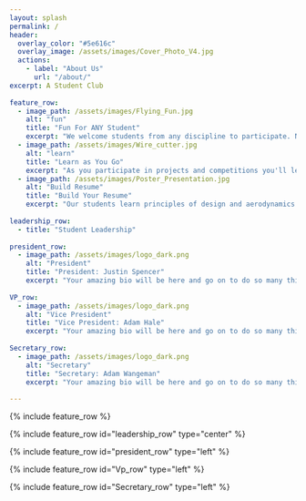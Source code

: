 ```yaml
---
layout: splash
permalink: /
header:
  overlay_color: "#5e616c"
  overlay_image: /assets/images/Cover_Photo_V4.jpg
  actions:
    - label: "About Us"
      url: "/about/"
excerpt: A Student Club  
  
feature_row:
  - image_path: /assets/images/Flying_Fun.jpg
    alt: "fun"
    title: "Fun For ANY Student"
    excerpt: "We welcome students from any discipline to participate. No experience is required to get started in the Aeronautics Club."
  - image_path: /assets/images/Wire_cutter.jpg
    alt: "learn"
    title: "Learn as You Go"
    excerpt: "As you participate in projects and competitions you'll learn the skills you need to design, build, and fly your own aircraft."
  - image_path: /assets/images/Poster_Presentation.jpg
    alt: "Build Resume"
    title: "Build Your Resume"
    excerpt: "Our students learn principles of design and aerodynamics to compete in the public arena and prepare to become leaders in the aersopace industry."
    
leadership_row:
  - title: "Student Leadership"
    
president_row:
  - image_path: /assets/images/logo_dark.png
    alt: "President"
    title: "President: Justin Spencer"
    excerpt: "Your amazing bio will be here and go on to do so many things and amaze everyone and everything so don't worry about how long this line looks on github because it will be beautiful on the page."
    
VP_row:
  - image_path: /assets/images/logo_dark.png
    alt: "Vice President"
    title: "Vice President: Adam Hale"
    excerpt: "Your amazing bio will be here and go on to do so many things and amaze everyone and everything so don't worry about how long this line looks on github because it will be beautiful on the page."
    
Secretary_row:
  - image_path: /assets/images/logo_dark.png
    alt: "Secretary"
    title: "Secretary: Adam Wangeman"
    excerpt: "Your amazing bio will be here and go on to do so many things and amaze everyone and everything so don't worry about how long this line looks on github because it will be beautiful on the page."
    
---
```


{% include feature_row %}

{% include feature_row id="leadership_row" type="center" %}

{% include feature_row id="president_row" type="left" %}

{% include feature_row id="Vp_row" type="left" %}

{% include feature_row id="Secretary_row" type="left" %}

